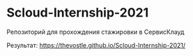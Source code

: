 # Scloud-Internship-2021
 Репозиторий для прохождения стажировки в СервисКлауд

 Результат: https://thevostle.github.io/Scloud-Internship-2021/